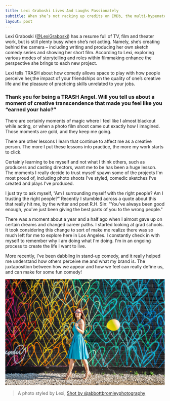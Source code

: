 ```yaml
---
title: Lexi Graboski Lives And Laughs Passionately
subtitle: When she’s not racking up credits on IMDb, the multi-hypenate dabbles in comedy and amateur furniture making.
layout: post
---
```


Lexi Graboski ([@LexiGraboski](https://www.instagram.com/lexigraboski)) has a resume full of TV, film and theater work, but is still plenty busy when she’s not acting. Namely, she’s creating behind the camera – including writing and producing her own sketch comedy series and showing her short film. According to Lexi, exploring various modes of storytelling and roles within filmmaking enhance the perspective she brings to each new project.

Lexi tells TRASH about how comedy allows space to play with how people perceive her,the impact of your friendships on the quality of one’s creative life and the pleasure of practicing skills unrelated to your jobs.

### Thank you for being a TRASH Angel. Will you tell us about a moment of creative transcendence that made you feel like you “earned your halo?”

There are certainly moments of magic where I feel like I almost blackout while acting, or when a photo film shoot came out exactly how I imagined. Those moments are gold, and they keep me going.

There are other lessons I learn that continue to affect me as a creative person. The more I put these lessons into practice, the more my work starts to click.

Certainly learning to be myself and not what I think others, such as  producers and casting directors, want me to be has been a huge lesson. The moments I really decide to trust myself spawn some of the projects I'm most proud of, including photo shoots I’ve styled, comedic sketches I’ve created and plays I’ve produced.

I just try to ask myself, “Am I surrounding myself with the right people? Am I trusting the right people?” Recently I stumbled across a quote about this that really hit me, by the writer and poet R.H. Sin: "You've always been good enough, you've just been giving the best parts of you to the wrong people."

There was a moment about a year and a half ago when I almost gave up on certain dreams and changed career paths. I started looking at grad schools. It took considering this change to sort of make me realize there was so much left for me to explore here in Los Angeles. I constantly check in with myself to remember why I am doing what I'm doing. I'm in an ongoing process to create the life I want to live.

More recently, I’ve been dabbling in stand-up comedy, and it really helped me understand how others perceive me and what my brand is. The juxtaposition between how we appear and how we feel can really define us, and can make for some fun comedy!

![A photo styled by Lexi, Shot by @abbottbromleyphotography](/assets/blog/Lexi-0010.jpg)
> A photo styled by Lexi, [Shot by @abbottbromleyphotography](https://www.instagram.com/abbottbromleyphotography)